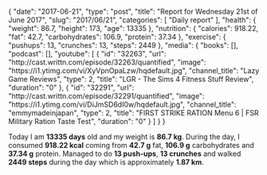 {
    "date": "2017-06-21",
    "type": "post",
    "title": "Report for Wednesday 21st of June 2017",
    "slug": "2017\/06\/21",
    "categories": [
        "Daily report"
    ],
    "health": {
        "weight": 86.7,
        "height": 173,
        "age": 13335
    },
    "nutrition": {
        "calories": 918.22,
        "fat": 42.7,
        "carbohydrates": 106.9,
        "protein": 37.34
    },
    "exercise": {
        "pushups": 13,
        "crunches": 13,
        "steps": 2449
    },
    "media": {
        "books": [],
        "podcast": [],
        "youtube": [
            {
                "id": "32263",
                "url": "http:\/\/cast.writtn.com\/episode\/32263\/quantified",
                "image": "https:\/\/i1.ytimg.com\/vi\/XyVpnOpaLzw\/hqdefault.jpg",
                "channel_title": "Lazy Game Reviews",
                "type": 2,
                "title": "LGR - The Sims 4 Fitness Stuff Review",
                "duration": "0"
            },
            {
                "id": "32291",
                "url": "http:\/\/cast.writtn.com\/episode\/32291\/quantified",
                "image": "https:\/\/i1.ytimg.com\/vi\/DiJmSD6dI0w\/hqdefault.jpg",
                "channel_title": "emmymadeinjapan",
                "type": 2,
                "title": "FIRST STRIKE RATION Menu 6 | FSR Military Ration Taste Test",
                "duration": "0"
            }
        ]
    }
}

Today I am <strong>13335 days</strong> old and my weight is <strong>86.7 kg</strong>. During the day, I consumed <strong>918.22 kcal</strong> coming from <strong>42.7 g</strong> fat, <strong>106.9 g</strong> carbohydrates and <strong>37.34 g</strong> protein. Managed to do <strong>13 push-ups</strong>, <strong>13 crunches</strong> and walked <strong>2449 steps</strong> during the day which is approximately <strong>1.87 km</strong>.